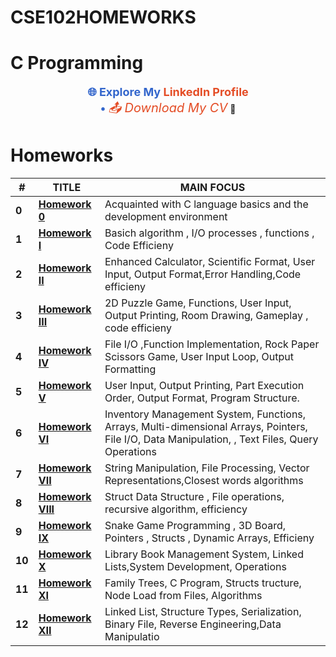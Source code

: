 # CSE102HOMEWORKS
# C Programming
<p align="center">
  <!-- LinkedIn Profile Link -->
  <a href="https://www.linkedin.com/in/yusuf-emre-kılıçer-5ab0231a7/" style="color: #3366cc; text-decoration: none; font-size: 18px; font-weight: bold; transition: transform 0.2s ease-in-out;">
    🌐 Explore My <span style="color: #e44d26;">LinkedIn Profile</span>
    <br>• <a href="YUSUF-EMRE CV.pdf" download style="color: #e44d26; font-style: italic; font-size: 20px; text-decoration: none;">📤 Download My CV</a> 📎
  </a>
</p>


# Homeworks
| #      | TITLE                                                                                                |                     MAIN FOCUS                                                               
| ------ | -----------------------------------------------------------------------------------------------------| ------------------------------------------------------------------------------------------------|
| **0**  | **[Homework 0 ](https://github.com/emretechno/CSE102HOMEWORKS/blob/main/HW-0.zip)**                  | Acquainted with C language basics and the development environment                               |
| **1**  | **[Homework I ](https://github.com/emretechno/CSE102HOMEWORKS/blob/main/HW-1.zip)**                  | Basich algorithm , I/O processes , functions , Code Efficieny                                   |
| **2**  | **[Homework II ](https://github.com/emretechno/CSE102HOMEWORKS/blob/main/HW-2.zip)**                 | Enhanced Calculator, Scientific Format, User Input, Output Format,Error Handling,Code efficieny |
| **3**  | **[Homework III ](https://github.com/emretechno/CSE102HOMEWORKS/blob/main/HW-3.zip)**                | 2D Puzzle Game, Functions, User Input, Output Printing, Room Drawing, Gameplay , code efficieny |
| **4**  | **[Homework IV ](https://github.com/emretechno/CSE102HOMEWORKS/blob/main/HW-4.zip)**                 | File I/O ,Function Implementation, Rock Paper Scissors Game, User Input Loop, Output Formatting |
| **5**  | **[Homework V ](https://github.com/emretechno/CSE102HOMEWORKS/blob/main/HW-5.zip)**                  | User Input, Output Printing, Part Execution Order, Output Format, Program Structure.            |
| **6**  | **[Homework VI ](https://github.com/emretechno/CSE102HOMEWORKS/blob/main/HW-6.zip)**                 | Inventory Management System, Functions, Arrays, Multi-dimensional Arrays,  Pointers,                                                                                                                                 File I/O, Data  Manipulation, , Text Files,  Query Operations                                   |
| **7**  | **[Homework VII ](https://github.com/emretechno/CSE102HOMEWORKS/blob/main/HW-7.zip)**                | String Manipulation, File Processing, Vector Representations,Closest words algorithms           |
| **8**  | **[Homework VIII ](https://github.com/emretechno/CSE102HOMEWORKS/blob/main/HW-8.zip)**               | Struct Data Structure , File operations,  recursive algorithm, efficiency                       |
| **9**  | **[Homework IX ](https://github.com/emretechno/CSE102HOMEWORKS/blob/main/HW-9.zip)**                 | Snake Game Programming , 3D Board, Pointers , Structs , Dynamic Arrays, Efficieny               |
| **10** | **[Homework X ](https://github.com/emretechno/CSE102HOMEWORKS/blob/main/HW.10.zip)**                 | Library Book Management System, Linked Lists,System Development, Operations                     |
| **11** | **[Homework XI ](https://github.com/emretechno/CSE102HOMEWORKS/blob/main/HW.11.zip)**                | Family Trees, C Program, Structs tructure, Node Load from Files, Algorithms                     |
| **12** | **[Homework XII ](https://github.com/emretechno/CSE102HOMEWORKS/blob/main/HW.12.zip)**               | Linked List, Structure Types, Serialization, Binary File, Reverse Engineering,Data Manipulatio  |   
